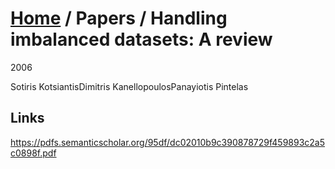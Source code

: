 
# [Home](../) / Papers / Handling imbalanced datasets: A review

2006

Sotiris KotsiantisDimitris KanellopoulosPanayiotis Pintelas

## Links

https://pdfs.semanticscholar.org/95df/dc02010b9c390878729f459893c2a5c0898f.pdf
